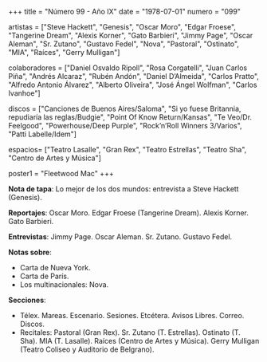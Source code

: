 +++
title = "Número 99 - Año IX"
date = "1978-07-01"
numero = "099"

artistas = ["Steve Hackett", "Genesis", "Oscar Moro", "Edgar Froese", "Tangerine Dream", "Alexis Korner", "Gato Barbieri", "Jimmy Page", "Oscar Aleman", "Sr. Zutano", "Gustavo Fedel", "Nova", "Pastoral", "Ostinato", "MIA", "Raíces", "Gerry Mulligan"] 

colaboradores = ["Daniel Osvaldo Ripoll", "Rosa Corgatelli", "Juan Carlos Piña", "Andrés Alcaraz", "Rubén Andón", "Daniel D’Almeida", "Carlos Pratto", "Alfredo Antonio Álvarez", "Alberto Oliveira", "José Ángel Wolfman", "Carlos Ivanhoe"]

discos = ["Canciones de Buenos Aires/Saloma", "Si yo fuese Britannia, repudiaría las reglas/Budgie", "Point Of Know Return/Kansas", "Te Veo/Dr. Feelgood", "Powerhouse/Deep Purple", "Rock’n’Roll Winners 3/Varios", "Patti Labelle/Idem"]

espacios= ["Teatro Lasalle", "Gran Rex", "Teatro Estrellas", "Teatro Sha", "Centro de Artes y Música"]

poster1 = "Fleetwood Mac"
+++

**Nota de tapa**: Lo mejor de los dos mundos: entrevista a Steve Hackett (Genesis). 

**Reportajes**: Oscar Moro. Edgar Froese (Tangerine Dream). Alexis Korner. Gato Barbieri.

**Entrevistas**: Jimmy Page. Oscar Aleman. Sr. Zutano. Gustavo Fedel. 

**Notas sobre**:

- Carta de Nueva York. 
- Carta de París.
- Los multinacionales: Nova.
 
**Secciones**:

- Télex. Mareas. Escenario. Sesiones. Etcétera. Avisos Libres. Correo. Discos. 
- Recitales: Pastoral (Gran Rex). Sr. Zutano (T. Estrellas). Ostinato (T. Sha). MIA (T. Lasalle). Raíces (Centro de Artes y Música). Gerry Mulligan (Teatro Coliseo y Auditorio de Belgrano).
